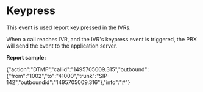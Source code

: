 # Keypress

This event is used report key pressed in the IVRs.

When a call reaches IVR, and the IVR's keypress event is triggered, the PBX will send the event to the application server.

**Report sample:**

{"action":"DTMF","callid":"1495705009.315","outbound":{"from":"1002","to":"41000","trunk":"SIP-142","outboundid":"1495705009.316"},"info":"\#"}

